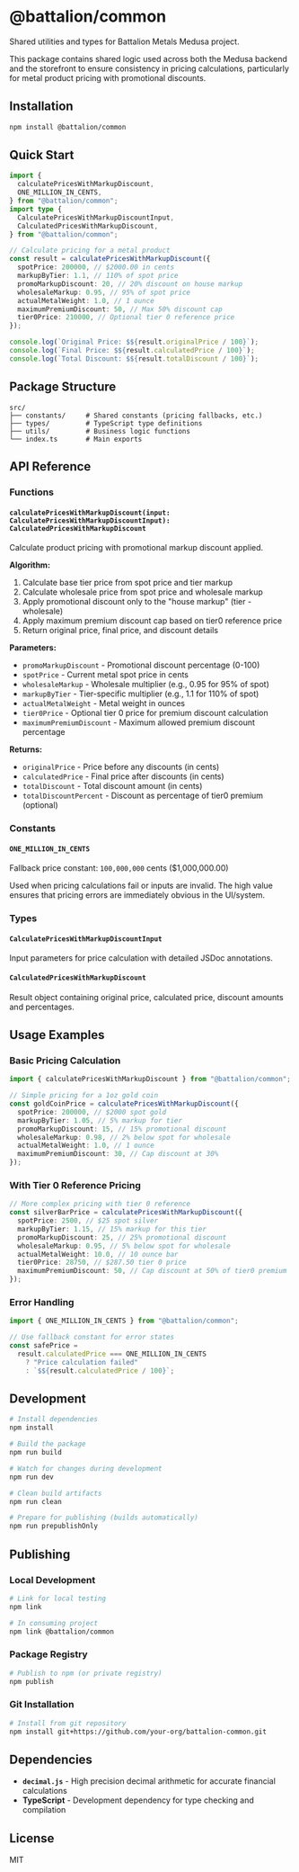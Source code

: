 # @battalion/common

Shared utilities and types for Battalion Metals Medusa project.

This package contains shared logic used across both the Medusa backend and the storefront to ensure consistency in pricing calculations, particularly for metal product pricing with promotional discounts.

## Installation

```bash
npm install @battalion/common
```

## Quick Start

```typescript
import {
  calculatePricesWithMarkupDiscount,
  ONE_MILLION_IN_CENTS,
} from "@battalion/common";
import type {
  CalculatePricesWithMarkupDiscountInput,
  CalculatedPricesWithMarkupDiscount,
} from "@battalion/common";

// Calculate pricing for a metal product
const result = calculatePricesWithMarkupDiscount({
  spotPrice: 200000, // $2000.00 in cents
  markupByTier: 1.1, // 110% of spot price
  promoMarkupDiscount: 20, // 20% discount on house markup
  wholesaleMarkup: 0.95, // 95% of spot price
  actualMetalWeight: 1.0, // 1 ounce
  maximumPremiumDiscount: 50, // Max 50% discount cap
  tier0Price: 210000, // Optional tier 0 reference price
});

console.log(`Original Price: $${result.originalPrice / 100}`);
console.log(`Final Price: $${result.calculatedPrice / 100}`);
console.log(`Total Discount: $${result.totalDiscount / 100}`);
```

## Package Structure

```
src/
├── constants/     # Shared constants (pricing fallbacks, etc.)
├── types/         # TypeScript type definitions
├── utils/         # Business logic functions
└── index.ts       # Main exports
```

## API Reference

### Functions

#### `calculatePricesWithMarkupDiscount(input: CalculatePricesWithMarkupDiscountInput): CalculatedPricesWithMarkupDiscount`

Calculate product pricing with promotional markup discount applied.

**Algorithm:**

1. Calculate base tier price from spot price and tier markup
2. Calculate wholesale price from spot price and wholesale markup
3. Apply promotional discount only to the "house markup" (tier - wholesale)
4. Apply maximum premium discount cap based on tier0 reference price
5. Return original price, final price, and discount details

**Parameters:**

- `promoMarkupDiscount` - Promotional discount percentage (0-100)
- `spotPrice` - Current metal spot price in cents
- `wholesaleMarkup` - Wholesale multiplier (e.g., 0.95 for 95% of spot)
- `markupByTier` - Tier-specific multiplier (e.g., 1.1 for 110% of spot)
- `actualMetalWeight` - Metal weight in ounces
- `tier0Price` - Optional tier 0 price for premium discount calculation
- `maximumPremiumDiscount` - Maximum allowed premium discount percentage

**Returns:**

- `originalPrice` - Price before any discounts (in cents)
- `calculatedPrice` - Final price after discounts (in cents)
- `totalDiscount` - Total discount amount (in cents)
- `totalDiscountPercent` - Discount as percentage of tier0 premium (optional)

### Constants

#### `ONE_MILLION_IN_CENTS`

Fallback price constant: `100,000,000` cents ($1,000,000.00)

Used when pricing calculations fail or inputs are invalid. The high value ensures that pricing errors are immediately obvious in the UI/system.

### Types

#### `CalculatePricesWithMarkupDiscountInput`

Input parameters for price calculation with detailed JSDoc annotations.

#### `CalculatedPricesWithMarkupDiscount`

Result object containing original price, calculated price, discount amounts and percentages.

## Usage Examples

### Basic Pricing Calculation

```typescript
import { calculatePricesWithMarkupDiscount } from "@battalion/common";

// Simple pricing for a 1oz gold coin
const goldCoinPrice = calculatePricesWithMarkupDiscount({
  spotPrice: 200000, // $2000 spot gold
  markupByTier: 1.05, // 5% markup for tier
  promoMarkupDiscount: 15, // 15% promotional discount
  wholesaleMarkup: 0.98, // 2% below spot for wholesale
  actualMetalWeight: 1.0, // 1 ounce
  maximumPremiumDiscount: 30, // Cap discount at 30%
});
```

### With Tier 0 Reference Pricing

```typescript
// More complex pricing with tier 0 reference
const silverBarPrice = calculatePricesWithMarkupDiscount({
  spotPrice: 2500, // $25 spot silver
  markupByTier: 1.15, // 15% markup for this tier
  promoMarkupDiscount: 25, // 25% promotional discount
  wholesaleMarkup: 0.95, // 5% below spot for wholesale
  actualMetalWeight: 10.0, // 10 ounce bar
  tier0Price: 28750, // $287.50 tier 0 price
  maximumPremiumDiscount: 50, // Cap discount at 50% of tier0 premium
});
```

### Error Handling

```typescript
import { ONE_MILLION_IN_CENTS } from "@battalion/common";

// Use fallback constant for error states
const safePrice =
  result.calculatedPrice === ONE_MILLION_IN_CENTS
    ? "Price calculation failed"
    : `$${result.calculatedPrice / 100}`;
```

## Development

```bash
# Install dependencies
npm install

# Build the package
npm run build

# Watch for changes during development
npm run dev

# Clean build artifacts
npm run clean

# Prepare for publishing (builds automatically)
npm run prepublishOnly
```

## Publishing

### Local Development

```bash
# Link for local testing
npm link

# In consuming project
npm link @battalion/common
```

### Package Registry

```bash
# Publish to npm (or private registry)
npm publish
```

### Git Installation

```bash
# Install from git repository
npm install git+https://github.com/your-org/battalion-common.git
```

## Dependencies

- **`decimal.js`** - High precision decimal arithmetic for accurate financial calculations
- **TypeScript** - Development dependency for type checking and compilation

## License

MIT
